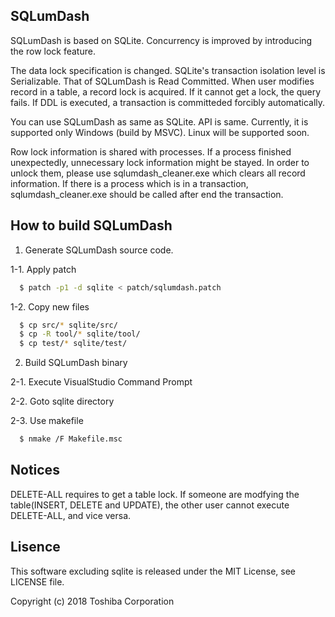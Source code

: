 ## SQLumDash

SQLumDash is based on SQLite. Concurrency is improved by introducing the row lock feature. 

The data lock specification is changed. SQLite's transaction isolation level is Serializable. That of SQLumDash is Read Committed. When user modifies record in a table, a record lock is acquired. If it cannot get a lock, the query fails. If DDL is executed, a transaction is committeded forcibly automatically.

You can use SQLumDash as same as SQLite. API is same. Currently, it is supported only Windows (build by MSVC). Linux will be supported soon.

Row lock information is shared with processes. If a process finished unexpectedly, unnecessary lock information might be stayed. In order to unlock them, please use sqlumdash_cleaner.exe which clears all record information. If there is a process which is in a transaction, sqlumdash_cleaner.exe should be called after end the transaction.


## How to build SQLumDash

1. Generate SQLumDash source code.

1-1. Apply patch
```sh
  $ patch -p1 -d sqlite < patch/sqlumdash.patch
```

1-2. Copy new files
```sh
  $ cp src/* sqlite/src/
  $ cp -R tool/* sqlite/tool/
  $ cp test/* sqlite/test/
```

2. Build SQLumDash binary

2-1. Execute VisualStudio Command Prompt

2-2. Goto sqlite directory

2-3. Use makefile
```sh
  $ nmake /F Makefile.msc
```

## Notices
DELETE-ALL requires to get a table lock. If someone are modfying the table(INSERT, DELETE and UPDATE), the other user cannot execute DELETE-ALL, and vice versa.

## Lisence
This software excluding sqlite is released under the MIT License, see LICENSE file.


Copyright (c) 2018 Toshiba Corporation
